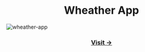 <h1 align="center"> Wheather App </h1>

![wheather-app](https://github.com/user-attachments/assets/5884c1ee-6e42-4255-b396-d396c7acb9fd)

<h3 align="center"> <a href="https://vinoddhaware.github.io/PRODIGY_WD_05/"> Visit -> </a> </h3>
